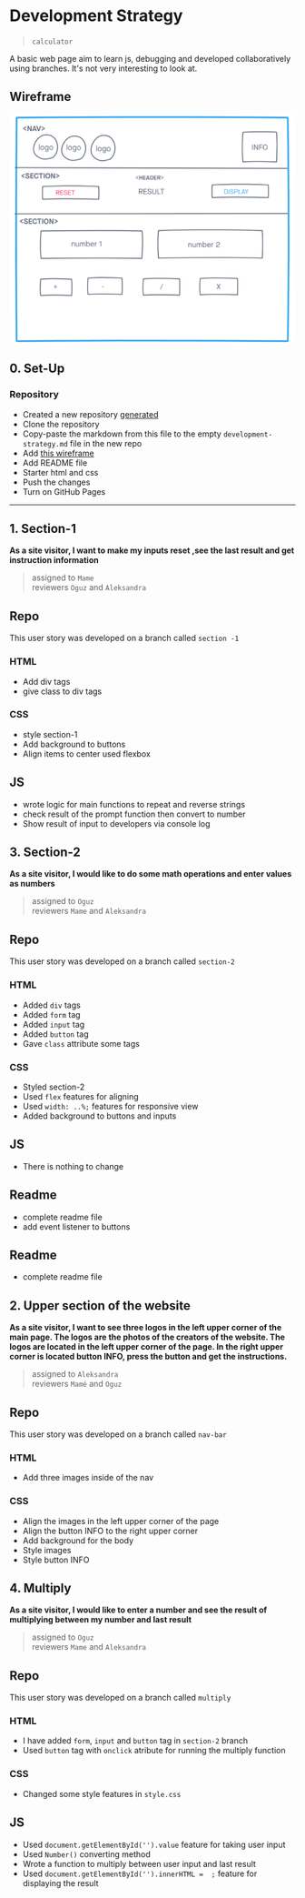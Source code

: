 # Development Strategy

> `calculator`

A basic web page aim to learn js, debugging and developed collaboratively using branches. It's not very interesting to look at.

## Wireframe

![wireframe](img/cal-wirefame.png)

## 0. Set-Up

### Repository

- Created a new repository [generated](https://github.com/HackYourFutureBelgium/prompt-alert-calculate)
- Clone the repository
- Copy-paste the markdown from this file to the empty `development-strategy.md` file in the new repo
- Add [this wireframe](./jswireframe-1-1.png)
- Add README file
- Starter html and css
- Push the changes
- Turn on GitHub Pages

---

## 1. Section-1

**As a site visitor, I want to make my inputs reset ,see the last result and get instruction information**

> assigned to `Mame`  
> reviewers `Oguz` and `Aleksandra`

## Repo

This user story was developed on a branch called `section -1`

### HTML

- Add div tags
- give class to div tags

### CSS

- style section-1
- Add background to buttons
- Align items to center used flexbox

## JS

- wrote logic for main functions to repeat and reverse strings
- check result of the prompt function then convert to number
- Show result of input to developers via console log

## 3. Section-2

**As a site visitor, I would like to do some math operations and enter values ​​as numbers**

> assigned to `Oguz`  
> reviewers `Mame` and `Aleksandra`

## Repo

This user story was developed on a branch called `section-2`

### HTML

- Added `div` tags
- Added `form` tag
- Added `input` tag
- Added `button` tag
- Gave `class` attribute some tags

### CSS

- Styled section-2
- Used `flex` features for aligning
- Used `width: ..%;` features for responsive view
- Added background to buttons and inputs

## JS

- There is nothing to change

## Readme

- complete readme file
- add event listener to buttons

## Readme

- complete readme file

## 2. Upper section of the website

**As a site visitor, I want to see three logos in the left upper corner of the main page. The logos are the photos of the creators of the website. The logos are located in the left upper corner of the page. In the right upper corner is located button INFO, press the button and get the instructions.**

> assigned to `Aleksandra`  
> reviewers `Mamé` and `Oguz`

## Repo

This user story was developed on a branch called `nav-bar`

### HTML

- Add three images inside of the nav

### CSS

- Align the images in the left upper corner of the page
- Align the button INFO to the right upper corner
- Add background for the body
- Style images
- Style button INFO

## 4. Multiply

**As a site visitor, I would like to enter a number and see the result of multiplying between my number and last result**

> assigned to `Oguz`  
> reviewers `Mame` and `Aleksandra`

## Repo

This user story was developed on a branch called `multiply`

### HTML

- I have added `form`, `input` and `button` tag in `section-2` branch
- Used `button` tag with `onclick` atribute for running the multiply function

### CSS

- Changed some style features in `style.css`

## JS

- Used `document.getElementById('').value` feature for taking user input
- Used `Number()` converting method 
- Wrote a function to multiply between user input and last result
- Used `document.getElementById('').innerHTML =  ;` feature for displaying the result

